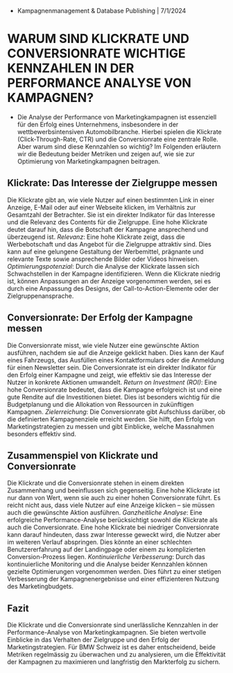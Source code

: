 * Kampagnenmanagement & Database Publishing | 7/1/2024

# WARUM SIND KLICKRATE UND CONVERSIONRATE WICHTIGE KENNZAHLEN IN DER PERFORMANCE ANALYSE VON KAMPAGNEN?

* Die Analyse der Performance von Marketingkampagnen ist essenziell für den Erfolg eines Unternehmens, insbesondere in der wettbewerbsintensiven Automobilbranche. Hierbei spielen die Klickrate (Click-Through-Rate, CTR) und die Conversionrate eine zentrale Rolle.
Aber warum sind diese Kennzahlen so wichtig? Im Folgenden erläutern wir die Bedeutung beider Metriken und zeigen auf, wie sie zur Optimierung von Marketingkampagnen beitragen.
## Klickrate: Das Interesse der Zielgruppe messen
Die Klickrate gibt an, wie viele Nutzer auf einen bestimmten Link in einer Anzeige, E-Mail oder auf einer Webseite klicken, im Verhältnis zur Gesamtzahl der Betrachter. Sie ist ein direkter Indikator für das Interesse und die Relevanz des Contents für die Zielgruppe. Eine hohe Klickrate deutet darauf hin, dass die Botschaft der Kampagne ansprechend und überzeugend ist.
*Relevanz*: Eine hohe Klickrate zeigt, dass die Werbebotschaft und das Angebot für die Zielgruppe attraktiv sind. Dies kann auf eine gelungene Gestaltung der Werbemittel, prägnante und relevante Texte sowie ansprechende Bilder oder Videos hinweisen.
*Optimierungspotenzial*: Durch die Analyse der Klickrate lassen sich Schwachstellen in der Kampagne identifizieren. Wenn die Klickrate niedrig ist, können Anpassungen an der Anzeige vorgenommen werden, sei es durch eine Anpassung des Designs, der Call-to-Action-Elemente oder der Zielgruppenansprache.
## Conversionrate: Der Erfolg der Kampagne messen
Die Conversionrate misst, wie viele Nutzer eine gewünschte Aktion ausführen, nachdem sie auf die Anzeige geklickt haben. Dies kann der Kauf eines Fahrzeugs, das Ausfüllen eines Kontaktformulars oder die Anmeldung für einen Newsletter sein. Die Conversionrate ist ein direkter Indikator für den Erfolg einer Kampagne und zeigt, wie effektiv sie das Interesse der Nutzer in konkrete Aktionen umwandelt.
*Return on Investment (ROI)*: Eine hohe Conversionrate bedeutet, dass die Kampagne erfolgreich ist und eine gute Rendite auf die Investitionen bietet. Dies ist besonders wichtig für die Budgetplanung und die Allokation von Ressourcen in zukünftigen Kampagnen.
*Zielerreichung*: Die Conversionrate gibt Aufschluss darüber, ob die definierten Kampagnenziele erreicht werden. Sie hilft, den Erfolg von Marketingstrategien zu messen und gibt Einblicke, welche Massnahmen besonders effektiv sind.
## Zusammenspiel von Klickrate und Conversionrate
Die Klickrate und die Conversionrate stehen in einem direkten Zusammenhang und beeinflussen sich gegenseitig. Eine hohe Klickrate ist nur dann von Wert, wenn sie auch zu einer hohen Conversionrate führt. Es reicht nicht aus, dass viele Nutzer auf eine Anzeige klicken – sie müssen auch die gewünschte Aktion ausführen.
*Ganzheitliche Analyse*: Eine erfolgreiche Performance-Analyse berücksichtigt sowohl die Klickrate als auch die Conversionrate. Eine hohe Klickrate bei niedriger Conversionrate kann darauf hindeuten, dass zwar Interesse geweckt wird, die Nutzer aber im weiteren Verlauf abspringen. Dies könnte an einer schlechten Benutzererfahrung auf der Landingpage oder einem zu komplizierten Conversion-Prozess liegen.
*Kontinuierliche Verbesserung*: Durch das kontinuierliche Monitoring und die Analyse beider Kennzahlen können gezielte Optimierungen vorgenommen werden. Dies führt zu einer stetigen Verbesserung der Kampagnenergebnisse und einer effizienteren Nutzung des Marketingbudgets.
## Fazit
Die Klickrate und die Conversionrate sind unerlässliche Kennzahlen in der Performance-Analyse von Marketingkampagnen. Sie bieten wertvolle Einblicke in das Verhalten der Zielgruppe und den Erfolg der Marketingstrategien. Für BMW Schweiz ist es daher entscheidend, beide Metriken regelmässig zu überwachen und zu analysieren, um die Effektivität der Kampagnen zu maximieren und langfristig den Markterfolg zu sichern.
